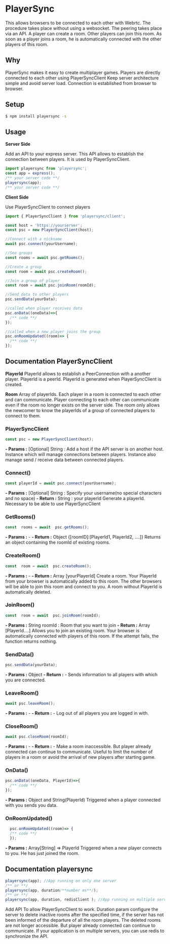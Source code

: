 # PlayerSync

This allows browsers to be connected to each other with Webrtc.
The procedure takes place without using a websocket.
The peering takes place via an API.
A player can create a room.
Other players can join this room.
As soon as a player joins a room, he is automatically connected with the other players of this room.


## Why 
PlayerSync makes it easy to create multiplayer games.
Players are directly connected to each other using PlayerSyncClient
Keep server architecture simple and avoid server load.
Connection is established from browser to browser.

## Setup
```sh
$ npm install playersync -s
```

## Usage

**Server Side**

Add an API to your express server.
This API allows to establish the connection between players.
It is used by PlayerSyncClient.

```js
import playersync from 'playersync';
const app = express();
/** your server code **/
playersync(app); 
/** your server code **/
```

**Client Side**


Use PlayerSyncClient to connect players

```js
import { PlayerSyncClient } from 'playersync/client';

const host = 'https://yourserver';
const psc = new PlayerSyncClient(host);

//Connect with a nickname
await psc.connect(yourUsername);

//See groups
const rooms = await psc.getRooms();

//Create a group
const room = await psc.createRoom();

//Join a group of player
const room = await psc.joinRoom(roomId);

//Send data to other players
psc.sendData(yourData);

//called when player receives data
psc.onData((oneData)=>{
  /** code **/
});

//called when a new player joins the group
psc.onRoomUpdated((room)=> { 
  /** code **/
});

```

## Documentation PlayerSyncClient


**PlayerId**
PlayerId allows to establish a PeerConnection with a another player.
PlayerId is a peerId.
PlayerId is generated when PlayerSyncClient is created.

**Room**
Array of playerIds. 
Each player in a room is connected to each other and can communicate.
Player connecting to each other can communicate even if the room no longer exists on the server side.
The room only allows the newcomer to know the playerIds of a group of connected players to connect to them.



### PlayerSyncClient
```js
const psc = new PlayerSyncClient(host);
```
**- Params :** [Optional] String : Add a host if the API server is on another host.
Instance which will manage connections between players.
Instance  also manage send / receive data between connected players.

### Connect()
```js
const playerId = await psc.connect(yourUsername);
```
**- Params :** [Optional] String :  Specify your username(no special characters and no space)
**- Return :** String : your playerId
Generate a playerId. Necessary to be able to use PlayerSyncClient

### GetRooms()
```js
const  rooms = await  psc.getRooms();
```
**- Params :** -
**- Return :** Object {[roomID]:[PlayerId1, PlayerId2, ....]}
Returns an object containing the roomId of existing rooms.


### CreateRoom()
```js
const  room = await  psc.createRoom();
```
**- Params :** -
**- Return :** Array [yourPlayerId]
Create a room.
Your PlayerId from your browser is automatically added to this room. The other browsers will be able to join this room and connect to you.
A room without PlayerId is automatically deleted.


### JoinRoom()
```js
const  room = await  psc.joinRoom(roomId);
```
**- Params :** String roomId : Room that you want to join
**- Return :** Array [PlayerId....]
Allows you to join an existing room.
Your browser is automatically connected with players of this room.
If the attempt fails, the function returns nothing.


### SendData()
```js
psc.sendData(yourData);
```
**- Params :** Object
**- Return :** -
Sends information to all players with which you are connected.


### LeaveRoom()
```js
await psc.leaveRoom();
```
**- Params :** -
**- Return :** -
Log out of all players you are logged in with.

### CloseRoom()
```js
await psc.closeRoom(roomId);
```
**- Params :** -
**- Return :** -
Make a room inaccessible.
But player already connected can continue to communicate.
Useful to limit the number of players in a room or avoid the arrival of new players after starting game.


### OnData()
```js
psc.onData((oneData, PlayerId)=>{
  /** code **/
});
```
**- Params :** Object and String(PlayerId)
Triggered when a player connected with you sends you data.


### OnRoomUpdated()
```js
  psc.onRoomUpdated((room)=> {
  /** code **/
  });
```
**- Params :** Array[String] => PlayerId
Triggered when a new player connects to you. He has just joined the room.

## Documentation playersync


```js
playersync(app); //App running on only one server
/** or **/
playersync(app, duration/**number ms**/);
/** or **/
playersync(app, duration, redisClient ); //App running on multiple servers
```

Add API To allow PlayerSyncClient to work.
Duration param configure the server to delete inactive rooms after the specified time, if the server has not been informed of the departure of all the room players.
The deleted rooms are not longer accessible. But player already connected can continue to communicate.
If your application is on multiple servers, you can use redis to synchronize the API.
